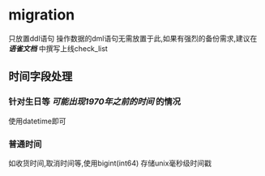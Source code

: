 # migration
只放置ddl语句
操作数据的dml语句无需放置于此,如果有强烈的备份需求,建议在 ***语雀文档*** 中撰写上线check_list

## 时间字段处理
### 针对生日等 ***可能出现1970年之前的时间*** 的情况
使用datetime即可

### 普通时间
如收货时间,取消时间等,使用bigint(int64)
存储unix毫秒级时间戳

